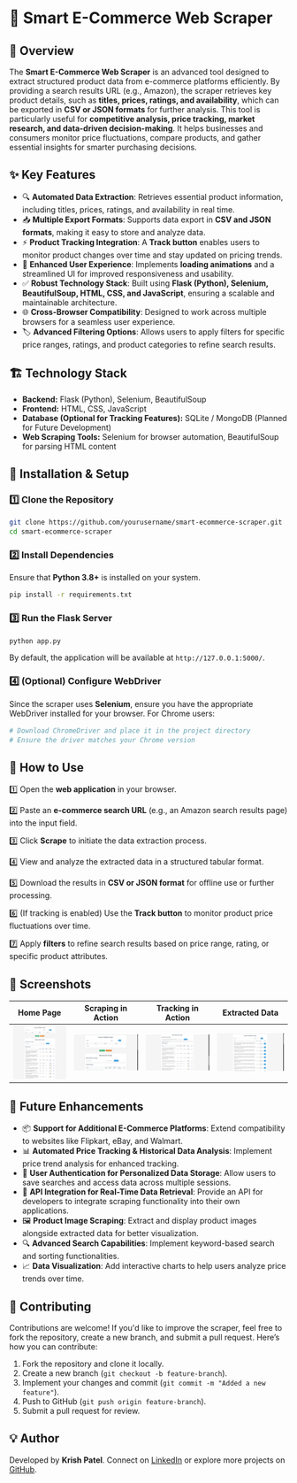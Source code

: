 # 🛒 Smart E-Commerce Web Scraper

## 📌 Overview

The **Smart E-Commerce Web Scraper** is an advanced tool designed to extract structured product data from e-commerce platforms efficiently. By providing a search results URL (e.g., Amazon), the scraper retrieves key product details, such as **titles, prices, ratings, and availability**, which can be exported in **CSV or JSON formats** for further analysis. This tool is particularly useful for **competitive analysis, price tracking, market research, and data-driven decision-making**. It helps businesses and consumers monitor price fluctuations, compare products, and gather essential insights for smarter purchasing decisions.

## ✨ Key Features

- 🔍 **Automated Data Extraction**: Retrieves essential product information, including titles, prices, ratings, and availability in real time.
- 📥 **Multiple Export Formats**: Supports data export in **CSV and JSON formats**, making it easy to store and analyze data.
- ⚡ **Product Tracking Integration**: A **Track button** enables users to monitor product changes over time and stay updated on pricing trends.
- 🎨 **Enhanced User Experience**: Implements **loading animations** and a streamlined UI for improved responsiveness and usability.
- ✅ **Robust Technology Stack**: Built using **Flask (Python), Selenium, BeautifulSoup, HTML, CSS, and JavaScript**, ensuring a scalable and maintainable architecture.
- 🌐 **Cross-Browser Compatibility**: Designed to work across multiple browsers for a seamless user experience.
- 🏷 **Advanced Filtering Options**: Allows users to apply filters for specific price ranges, ratings, and product categories to refine search results.

## 🏗️ Technology Stack

- **Backend:** Flask (Python), Selenium, BeautifulSoup
- **Frontend:** HTML, CSS, JavaScript
- **Database (Optional for Tracking Features):** SQLite / MongoDB (Planned for Future Development)
- **Web Scraping Tools:** Selenium for browser automation, BeautifulSoup for parsing HTML content

## 🚀 Installation & Setup

### 1️⃣ Clone the Repository

```bash
git clone https://github.com/yourusername/smart-ecommerce-scraper.git
cd smart-ecommerce-scraper
```

### 2️⃣ Install Dependencies

Ensure that **Python 3.8+** is installed on your system.

```bash
pip install -r requirements.txt
```

### 3️⃣ Run the Flask Server

```bash
python app.py
```

By default, the application will be available at `http://127.0.0.1:5000/`.

### 4️⃣ (Optional) Configure WebDriver
Since the scraper uses **Selenium**, ensure you have the appropriate WebDriver installed for your browser. For Chrome users:

```bash
# Download ChromeDriver and place it in the project directory
# Ensure the driver matches your Chrome version
```

## 🎯 How to Use

1️⃣ Open the **web application** in your browser.

2️⃣ Paste an **e-commerce search URL** (e.g., an Amazon search results page) into the input field.

3️⃣ Click **Scrape** to initiate the data extraction process.

4️⃣ View and analyze the extracted data in a structured tabular format.

5️⃣ Download the results in **CSV or JSON format** for offline use or further processing.

6️⃣ (If tracking is enabled) Use the **Track button** to monitor product price fluctuations over time.

7️⃣ Apply **filters** to refine search results based on price range, rating, or specific product attributes.

## 📸 Screenshots

| Home Page | Scraping in Action | Tracking in Action | Extracted Data |
| --------- | ------------------ | ------------------ | -------------- |
| ![Homepage](images/home.png) | ![Scraper](images/scraper.png) | ![Tracking](images/tracker.png) | ![Results](images/results.png)|

## 🔧 Future Enhancements

- 📦 **Support for Additional E-Commerce Platforms**: Extend compatibility to websites like Flipkart, eBay, and Walmart.
- 📊 **Automated Price Tracking & Historical Data Analysis**: Implement price trend analysis for enhanced tracking.
- 📜 **User Authentication for Personalized Data Storage**: Allow users to save searches and access data across multiple sessions.
- 📡 **API Integration for Real-Time Data Retrieval**: Provide an API for developers to integrate scraping functionality into their own applications.
- 🖼 **Product Image Scraping**: Extract and display product images alongside extracted data for better visualization.
- 🔍 **Advanced Search Capabilities**: Implement keyword-based search and sorting functionalities.
- 📈 **Data Visualization**: Add interactive charts to help users analyze price trends over time.

## 🤝 Contributing

Contributions are welcome! If you'd like to improve the scraper, feel free to fork the repository, create a new branch, and submit a pull request. Here’s how you can contribute:

1. Fork the repository and clone it locally.
2. Create a new branch (`git checkout -b feature-branch`).
3. Implement your changes and commit (`git commit -m "Added a new feature"`).
4. Push to GitHub (`git push origin feature-branch`).
5. Submit a pull request for review.

## 💡 Author

Developed by **Krish Patel**. Connect on [LinkedIn](https://www.linkedin.com/in/krish-patel-74532123b/) or explore more projects on [GitHub](https://github.com/Krish-0610).

